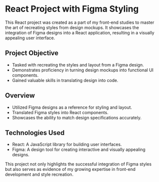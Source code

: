 # React Project with Figma Styling

This React project was created as a part of my front-end studies to master the art of recreating styles from design mockups. It showcases the integration of Figma designs into a React application, resulting in a visually appealing user interface.

## Project Objective

- Tasked with recreating the styles and layout from a Figma design.
- Demonstrates proficiency in turning design mockups into functional UI components.
- Gained valuable skills in translating design into code.

## Overview

- Utilized Figma designs as a reference for styling and layout.
- Translated Figma styles into React components.
- Showcases the ability to match design specifications accurately.

## Technologies Used

- React: A JavaScript library for building user interfaces.
- Figma: A design tool for creating interactive and visually appealing designs.

This project not only highlights the successful integration of Figma styles but also serves as evidence of my growing expertise in front-end development and style recreation.
